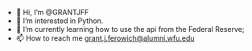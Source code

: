 - 👋 Hi, I’m @GRANTJFF
- 👀 I’m interested in Python. 
- 🌱 I’m currently learning how to use the api from the Federal Reserve;
- 📫 How to reach me grant.j.ferowich@alumni.wfu.edu

<!---
GRANTJFF/GRANTJFF is a ✨ special ✨ repository because its `README.md` (this file) appears on your GitHub profile.
You can click the Preview link to take a look at your changes.
--->
